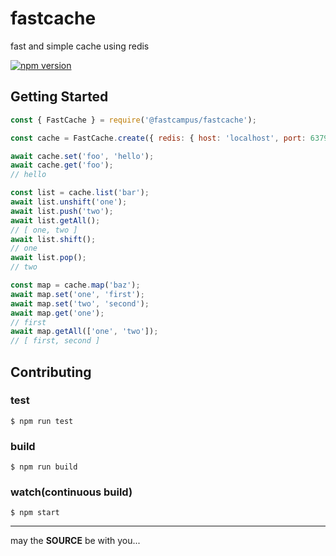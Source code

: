 # fastcache

fast and simple cache using redis

[![npm version](https://badge.fury.io/js/%40fastcampus%2Ffastcache.svg)](https://badge.fury.io/js/%40fastcampus%2Ffastcache)

## Getting Started

```js
const { FastCache } = require('@fastcampus/fastcache');

const cache = FastCache.create({ redis: { host: 'localhost', port: 6379, db: 0 } });

await cache.set('foo', 'hello');
await cache.get('foo');
// hello

const list = cache.list('bar');
await list.unshift('one');
await list.push('two');
await list.getAll();
// [ one, two ]
await list.shift();
// one
await list.pop();
// two

const map = cache.map('baz');
await map.set('one', 'first');
await map.set('two', 'second');
await map.get('one');
// first
await map.getAll(['one', 'two']);
// [ first, second ]
```

## Contributing

### test

```console
$ npm run test
```

### build

```console
$ npm run build
```

### watch(continuous build)

```console
$ npm start
```

---
may the **SOURCE** be with you...
